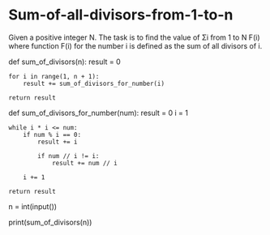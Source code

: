 # Sum-of-all-divisors-from-1-to-n
Given a positive integer N. The task is to find the value of Σi from 1 to N F(i) where function F(i) for the number i is defined as the sum of all divisors of i.

def sum_of_divisors(n):
    result = 0

    for i in range(1, n + 1):
        result += sum_of_divisors_for_number(i)

    return result

def sum_of_divisors_for_number(num):
    result = 0
    i = 1

    while i * i <= num:
        if num % i == 0:
            result += i

            if num // i != i:
                result += num // i

        i += 1

    return result


n = int(input())


print(sum_of_divisors(n))
